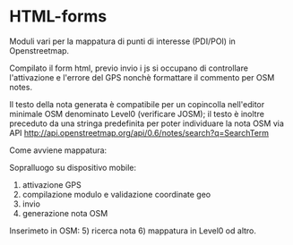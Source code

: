 # HTML-forms

Moduli vari per la mappatura di punti di interesse (PDI/POI) in Openstreetmap.

Compilato il form html, previo invio i js si occupano di controllare l'attivazione e l'errore del GPS nonchè formattare il commento per OSM notes. 

Il testo della nota generata è compatibile per un copincolla nell'editor minimale OSM denominato Level0 (verificare JOSM); il testo è inoltre preceduto da una stringa predefinita per poter individuare la nota OSM via API http://api.openstreetmap.org/api/0.6/notes/search?q=SearchTerm

Come avviene mappatura:

Sopralluogo su dispositivo mobile:
1) attivazione GPS
2) compilazione modulo e validazione coordinate geo 
3) invio
4) generazione nota OSM

Inserimeto in OSM:
5) ricerca nota
6) mappatura in Level0 od altro.


